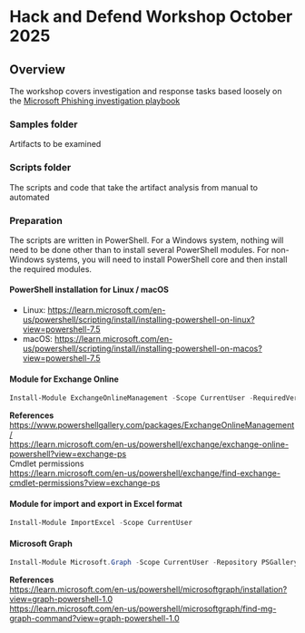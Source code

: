 # Hack and Defend Workshop October 2025

## Overview
The workshop covers investigation and response tasks based loosely on the [Microsoft Phishing investigation playbook](https://learn.microsoft.com/en-us/security/operations/incident-response-playbook-phishing)

### Samples folder
Artifacts to be examined

### Scripts folder
The scripts and code that take the artifact analysis from manual to automated

### Preparation
The scripts are written in PowerShell. For a Windows system, nothing will need to be done other
than to install several PowerShell modules. For non-Windows systems, you will need to install
PowerShell core and then install the required modules.

#### PowerShell installation for Linux / macOS
- Linux: https://learn.microsoft.com/en-us/powershell/scripting/install/installing-powershell-on-linux?view=powershell-7.5
- macOS: https://learn.microsoft.com/en-us/powershell/scripting/install/installing-powershell-on-macos?view=powershell-7.5

#### Module for Exchange Online
```PowerShell
Install-Module ExchangeOnlineManagement -Scope CurrentUser -RequiredVersion 3.9.0 
```
**References**  
https://www.powershellgallery.com/packages/ExchangeOnlineManagement/  
https://learn.microsoft.com/en-us/powershell/exchange/exchange-online-powershell?view=exchange-ps  
Cmdlet permissions  
https://learn.microsoft.com/en-us/powershell/exchange/find-exchange-cmdlet-permissions?view=exchange-ps

#### Module for import and export in Excel format
```PowerShell
Install-Module ImportExcel -Scope CurrentUser
```

#### Microsoft Graph
```PowerShell
Install-Module Microsoft.Graph -Scope CurrentUser -Repository PSGallery -Force
```
**References**  
https://learn.microsoft.com/en-us/powershell/microsoftgraph/installation?view=graph-powershell-1.0  
https://learn.microsoft.com/en-us/powershell/microsoftgraph/find-mg-graph-command?view=graph-powershell-1.0